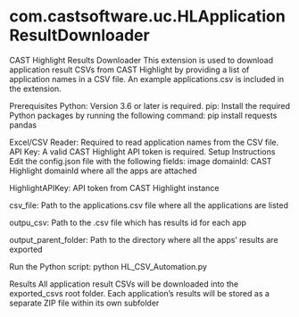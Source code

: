 # com.castsoftware.uc.HLApplicationResultDownloader

CAST Highlight Results Downloader
This extension is used to download application result CSVs from CAST Highlight by providing a list of application names in a CSV file. An example applications.csv is included in the extension.

Prerequisites
Python: Version 3.6 or later is required.
pip: Install the required Python packages by running the following command:
pip install requests pandas

Excel/CSV Reader: Required to read application names from the CSV file.
API Key: A valid CAST Highlight API token is required.
Setup Instructions
Edit the config.json file with the following fields: image
domainId: CAST Highlight domainId where all the apps are attached

HighlightAPIKey: API token from CAST Highlight instance

csv_file: Path to the applications.csv file where all the applications are listed

outpu_csv: Path to the .csv file which has results id for each app

output_parent_folder: Path to the directory where all the apps’ results are exported

Run the Python script:
python HL_CSV_Automation.py

Results
All application result CSVs will be downloaded into the exported_csvs root folder. Each application’s results will be stored as a separate ZIP file within its own subfolder
